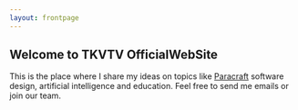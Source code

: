 ```yaml
---
layout: frontpage
---
```


## Welcome to TKVTV OfficialWebSite

This is the place where I share my ideas on topics like [Paracraft](http://www.paracraft.cn) software design, artificial intelligence and education. 
Feel free to send me emails or join our team. 
